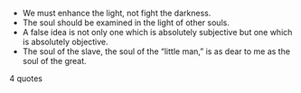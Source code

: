  - We must enhance the light, not fight the darkness.
 - The soul should be examined in the light of other souls.
 - A false idea is not only one which is absolutely subjective but one which is absolutely objective.
 - The soul of the slave, the soul of the “little man,” is as dear to me as the soul of the great.

4 quotes